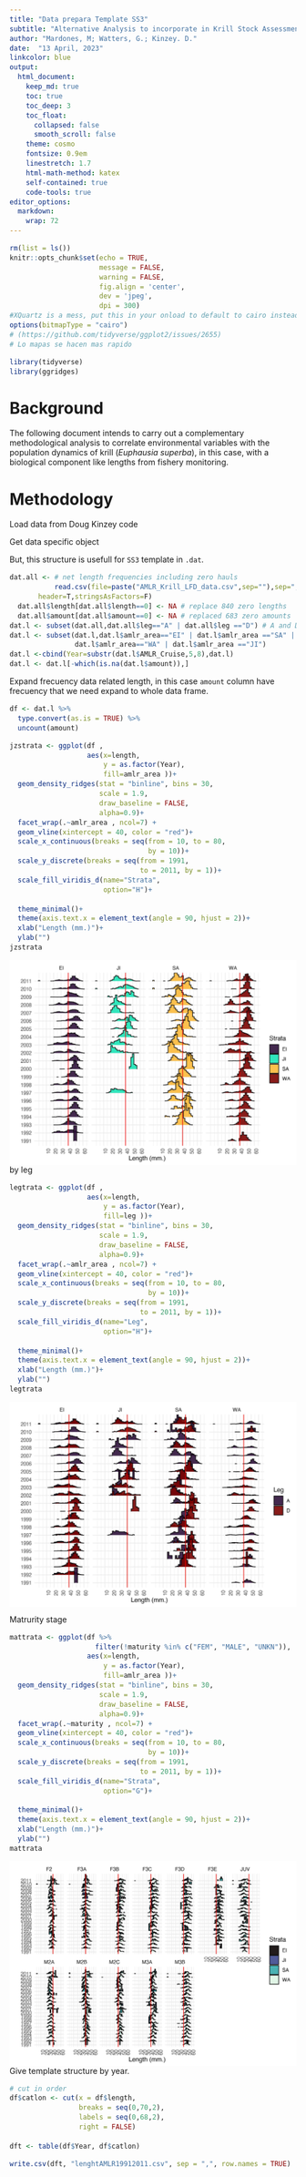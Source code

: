 ```yaml
---
title: "Data prepara Template SS3"
subtitle: "Alternative Analysis to incorporate in Krill Stock Assessment Model 48.1 SubArea"
author: "Mardones, M; Watters, G.; Kinzey. D."
date:  "13 April, 2023"
linkcolor: blue
output:
  html_document:
    keep_md: true
    toc: true
    toc_deep: 3
    toc_float:
      collapsed: false
      smooth_scroll: false
    theme: cosmo
    fontsize: 0.9em
    linestretch: 1.7
    html-math-method: katex
    self-contained: true
    code-tools: true
editor_options: 
  markdown: 
    wrap: 72
---
```



```r
rm(list = ls())
knitr::opts_chunk$set(echo = TRUE,
                      message = FALSE,
                      warning = FALSE,
                      fig.align = 'center',
                      dev = 'jpeg',
                      dpi = 300)
#XQuartz is a mess, put this in your onload to default to cairo instead
options(bitmapType = "cairo") 
# (https://github.com/tidyverse/ggplot2/issues/2655)
# Lo mapas se hacen mas rapido
```



```r
library(tidyverse)
library(ggridges)
```

# Background

The following document intends to carry out a complementary
methodological analysis to correlate environmental variables with the
population dynamics of krill (*Euphausia superba*), in this case, with a
biological component like lengths from fishery monitoring.


# Methodology

Load data from Doug Kinzey code



Get data specific object



But, this structure is usefull for `SS3` template in `.dat`. 


```r
dat.all <- # net length frequencies including zero hauls
           read.csv(file=paste("AMLR_Krill_LFD_data.csv",sep=""),sep=",",
	   header=T,stringsAsFactors=F)
  dat.all$length[dat.all$length==0] <- NA # replace 840 zero lengths
  dat.all$amount[dat.all$amount==0] <- NA # replaced 683 zero amounts
dat.l <- subset(dat.all,dat.all$leg=="A" | dat.all$leg =="D") # A and D legs only
dat.l <- subset(dat.l,dat.l$amlr_area=="EI" | dat.l$amlr_area =="SA" |
                dat.l$amlr_area=="WA" | dat.l$amlr_area =="JI")
dat.l <-cbind(Year=substr(dat.l$AMLR_Cruise,5,8),dat.l)
dat.l <- dat.l[-which(is.na(dat.l$amount)),]
```

Expand frecuency data related length, in this case `amount` column have frecuency that we need expand to whole data frame. 


```r
df <- dat.l %>% 
  type.convert(as.is = TRUE) %>% 
  uncount(amount)
```



```r
jzstrata <- ggplot(df ,
                   aes(x=length, 
                       y = as.factor(Year), 
                       fill=amlr_area ))+
  geom_density_ridges(stat = "binline", bins = 30, 
                      scale = 1.9, 
                      draw_baseline = FALSE,
                      alpha=0.9)+
  facet_wrap(.~amlr_area , ncol=7) +   
  geom_vline(xintercept = 40, color = "red")+
  scale_x_continuous(breaks = seq(from = 10, to = 80, 
                                  by = 10))+
  scale_y_discrete(breaks = seq(from = 1991, 
                                to = 2011, by = 1))+
  scale_fill_viridis_d(name="Strata",
                       option="H")+
  
  theme_minimal()+
  theme(axis.text.x = element_text(angle = 90, hjust = 2))+
  xlab("Length (mm.)")+
  ylab("")
jzstrata
```

<img src="index_files/figure-html/unnamed-chunk-6-1.jpeg" style="display: block; margin: auto;" />
by leg


```r
legtrata <- ggplot(df ,
                   aes(x=length, 
                       y = as.factor(Year), 
                       fill=leg ))+
  geom_density_ridges(stat = "binline", bins = 30, 
                      scale = 1.9, 
                      draw_baseline = FALSE,
                      alpha=0.9)+
  facet_wrap(.~amlr_area , ncol=7) +   
  geom_vline(xintercept = 40, color = "red")+
  scale_x_continuous(breaks = seq(from = 10, to = 80, 
                                  by = 10))+
  scale_y_discrete(breaks = seq(from = 1991, 
                                to = 2011, by = 1))+
  scale_fill_viridis_d(name="Leg",
                       option="H")+
  
  theme_minimal()+
  theme(axis.text.x = element_text(angle = 90, hjust = 2))+
  xlab("Length (mm.)")+
  ylab("")
legtrata
```

<img src="index_files/figure-html/unnamed-chunk-7-1.jpeg" style="display: block; margin: auto;" />


Matrurity stage


```r
mattrata <- ggplot(df %>% 
                     filter(!maturity %in% c("FEM", "MALE", "UNKN")),
                   aes(x=length, 
                       y = as.factor(Year), 
                       fill=amlr_area ))+
  geom_density_ridges(stat = "binline", bins = 30, 
                      scale = 1.9, 
                      draw_baseline = FALSE,
                      alpha=0.9)+
  facet_wrap(.~maturity , ncol=7) +   
  geom_vline(xintercept = 40, color = "red")+
  scale_x_continuous(breaks = seq(from = 10, to = 80, 
                                  by = 10))+
  scale_y_discrete(breaks = seq(from = 1991, 
                                to = 2011, by = 1))+
  scale_fill_viridis_d(name="Strata",
                       option="G")+
  
  theme_minimal()+
  theme(axis.text.x = element_text(angle = 90, hjust = 2))+
  xlab("Length (mm.)")+
  ylab("")
mattrata
```

<img src="index_files/figure-html/unnamed-chunk-8-1.jpeg" style="display: block; margin: auto;" />
Give template structure by year.



```r
# cut in order
df$catlon <- cut(x = df$length, 
                 breaks = seq(0,70,2),
                 labels = seq(0,68,2),
                 right = FALSE)

dft <- table(df$Year, df$catlon)
```



```r
write.csv(dft, "lenghtAMLR19912011.csv", sep = ",", row.names = TRUE)
```

